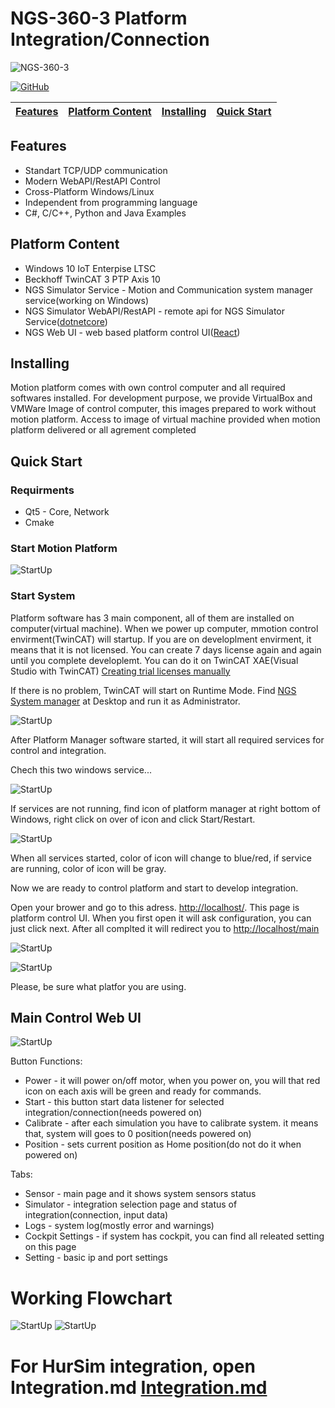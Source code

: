 # NGS-360-3 Platform Integration/Connection

![NGS-360-3](https://github.com/COVISART/.github/blob/main/profile/NGS-360-3-v3.png "Optional title")

[![GitHub](https://img.shields.io/github/license/COVISART/NGS_Platform_Qt_Example?color=orange&style=for-the-badge)](https://github.com/COVISART/NGS_Platform_Qt_Example)


| [Features](#features) | [Platform Content](#platform-content) | [Installing](#installing) | [Quick Start](#quick-start) |
|---|---|---|---|

## Features
- Standart TCP/UDP communication
- Modern WebAPI/RestAPI Control
- Cross-Platform Windows/Linux
- Independent from programming language
- C#, C/C++, Python and Java Examples

## Platform Content
- Windows 10 IoT Enterpise LTSC
- Beckhoff TwinCAT 3 PTP Axis 10
- NGS Simulator Service - Motion and Communication system manager service(working on Windows)
- NGS Simulator WebAPI/RestAPI - remote api for NGS Simulator Service([dotnetcore](https://github.com/dotnet/core))
- NGS Web UI - web based platform control UI([React](https://github.com/facebook/react))

## Installing
Motion platform comes with own control computer and all required softwares installed. For development purpose, we provide VirtualBox and VMWare Image of control computer, this images prepared to work without motion platform. Access to image of virtual machine provided when motion platform delivered or all agrement completed

## Quick Start

### Requirments
- Qt5 - Core, Network
- Cmake
### Start Motion Platform
![StartUp](images/flowchart/FlowChart/Slide1.JPG)
### Start System

Platform software has 3 main component, all of them are installed on computer(virtual machine). When we power up computer, mmotion control envirment(TwinCAT) will startup. 
If you are on developlment envirment, it means that it is not licensed. You can create 7 days license again and again until you complete developlemt. You can do it on TwinCAT XAE(Visual Studio with TwinCAT) [Creating trial licenses manually](https://infosys.beckhoff.com/english.php?content=../content/1033/tc3_licensing/3510308491.html)

If there is no problem, TwinCAT will start on Runtime Mode. Find [NGS System manager]() at Desktop and run it as Administrator.

![StartUp](images/StartUp.png)

After Platform Manager software started, it will start all required services for control and integration. 

Chech this two windows service...

![StartUp](images/Service.png)

If services are not running, find icon of platform manager at right bottom of Windows, right click on over of icon and click Start/Restart.

![StartUp](images/start.png)

When all services started, color of icon will change to blue/red, if service are running, color of icon will be gray.  

Now we are ready to control platform and start to develop integration. 

Open your brower and go to this adress. [http://localhost/](http://localhost/). This page is platform control UI. When you first open it will ask configuration, you can just click next. After all complted it will redirect you to [http://localhost/main](http://localhost/main)

![StartUp](images/WebUI_Page1.png)

![StartUp](images/WebUI_Page2.png)

Please, be sure what platfor you are using. 

## Main Control Web UI

![StartUp](images/WebUI_Main.png)

Button Functions:
- Power - it will power on/off motor, when you power on, you will that red icon on each axis will be green and ready for commands.
- Start - this button start data listener for selected integration/connection(needs powered on)
- Calibrate - after each simulation you have to calibrate system. it means that, system will goes to 0 position(needs powered on)
- Position - sets current position as Home position(do not do it when powered on)

Tabs:

- Sensor - main page and it shows system sensors status
- Simulator - integration selection page and status of integration(connection, input data)
- Logs - system log(mostly error and warnings)
- Cockpit Settings - if system has cockpit, you can find all releated setting on this page
- Setting - basic ip and port settings

# Working Flowchart
![StartUp](images/flowchart/FlowChart/Slide2.JPG)
![StartUp](images/flowchart/FlowChart/Slide3.JPG)

# For HurSim integration, open Integration.md [Integration.md](Integration.md)
